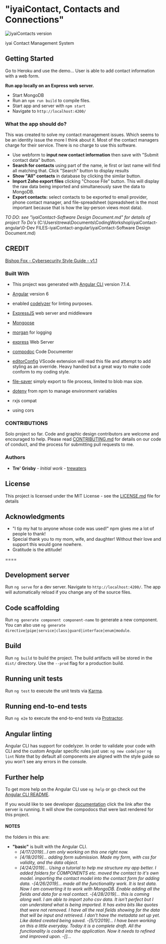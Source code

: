 # "iyaiContact, Contacts and Connections"

![iyaiContacts version](https://img.shields.io/github/package-json/v/trewaters/iyaiContacts.svg)

iyai Contact Management System

## Getting Started

Go to Heroku and use the demo... User is able to add contact information with a web form.

**Run app locally on an Express web server.**

- Start MongoDB
- Run an `npm run build` to compile files.
- Start app and server with `npm start`
- Navigate to `http://localhost:4200/`

### What the app should do?

This was created to solve my contact management issues. Which seems to be an identity issue the more I think about it. Most of the contact managers charge for their service. There is no charge to use this software.

- Use webform to **input new contact information** then save with "Submit contact data" button.
- **Search for contacts** using part of the name, ie first or last name will find all matching that. Click "Search" button to display results
- **Show "All" contacts** in database by clicking the similar button.
- **Import Zoho export files** clicking "Choose File" button. This will display the raw data being imported and simultaneously save the data to MongoDB.
- **Export contacts:** select contacts to be exported to email provider, phone contact manager, and file-spreadsheet (spreadsheet is the most important because that is how the lay-person views most data).

_TO DO: see "iyaiContact-Software Design Document.md" for details of project To Do's_ (C:\Users\trewa\Documents\CodingWorkshop\iyaiContact-angular\0-Dev FILES-iyaiContact-angular\iyaiContact-Software Design Document.md)

## CREDIT

[Bishop Fox - Cybersecurity Style Guide - v1.1](https://www.bishopfox.com/blog/2018/02/hello-world-introducing-the-bishop-fox-cybersecurity-style-guide/)

### Built With

- This project was generated with [Angular CLI](https://github.com/angular/angular-cli) version 7.1.4.
- [Angular](https://angular.io) version 6
- enabled [codelyzer](https://www.npmjs.com/package/codelyzer) for linting purposes.
- [ExpressJS](https://github.com/expressjs/express) web server and middleware
- [Mongoose](https://mongoosejs.com/)
- [morgan](https://github.com/expressjs/morgan) for logging
- [express](https://expressjs.com/) Web Server
- [compodoc](https://compodoc.app/) Code Documenter
- [editorConfig](https://editorconfig.org/) VScode extension will read this file and attempt to add styling as an override. Heavy handed but a great way to make code conform to my coding style.
- [file-saver](https://www.npmjs.com/package/file-saver) simply export to file process, limited to blob max size.
- [dotenv](https://www.npmjs.com/package/dotenv) from npm to manage environment variables

- rxjs compat
- using cors

### CONTRIBUTIONS

Solo project so far. Code and graphic design contributors are welcome and encouraged to help. Please read [CONTRIBUTING.md](CONTRIBUTING.md) for details on our code of conduct, and the process for submitting pull requests to me. 

### Authors

- **Tre' Grisby** - _Initial work_ - [trewaters](https://github.com/trewaters)

## License

This project is licensed under the MIT License - see the [LICENSE.md](LICENSE.md) file for details

## Acknowledgments

- "I tip my hat to anyone whose code was used!" npm gives me a lot of people to thank!
- Special thank you to my mom, wife, and daughter! Without their love and support this would gone nowhere.
- Gratitude is the attitude!

====

## Development server

Run `ng serve` for a dev server. Navigate to `http://localhost:4200/`. The app will automatically reload if you change any of the source files.

## Code scaffolding

Run `ng generate component component-name` to generate a new component. You can also use `ng generate directive|pipe|service|class|guard|interface|enum|module`.

## Build

Run `ng build` to build the project. The build artifacts will be stored in the `dist/` directory. Use the `--prod` flag for a production build.

## Running unit tests

Run `ng test` to execute the unit tests via [Karma](https://karma-runner.github.io).

## Running end-to-end tests

Run `ng e2e` to execute the end-to-end tests via [Protractor](http://www.protractortest.org/).

## Angular linting

Angular CLI has support for codelyzer. In order to validate your code with CLI and the custom Angular specific rules just use:
`ng new codelyzer`
`ng lint`
Note that by default all components are aligned with the style guide so you won't see any errors in the console.

## Further help

To get more help on the Angular CLI use `ng help` or go check out the [Angular CLI README](https://github.com/angular/angular-cli/blob/master/README.md).

If you would like to see developer [documentation](http://localhost:4200/docs/index.html) click the link after the server is running. It will show the compodocs that were last rendered for this project.

#### NOTES
the folders in this are: 
- **"basic"** is built with the Angular CLI.
  - _[4/17/2019]...I am only working on this one right now._
  - _[4/18/2019]... adding form submission. Made my form, with css for validity, and the data object._
  - _[4/24/2019]... Using a tutorial to help me structure my app better. I added folders for COMPONENTS etc. moved the contact to it's own model. importing the contact model into the contact form for adding data._
  -_[4/26/2019]... made all the functionality work. It is test data. Now I am converting it to work with MongoDB. Enable adding all the fields and data for a real contact._
  -_[4/28/2019]... this is coming along well. I am able to import zoho csv data. It isn't perfect but I can understand what is being imported. It has extra bits like quotes that were not removed. I have all the real fields showing for the data that will be input and retrieved. I don't have the metadata set up yet. Like dated created being saved._
  -_[5/1/2019]... I have been working on this a little everyday. Today it is a complete draft. All the functionality is coded into the application. Now it needs to refined and improved upon._
  -_[]..._
